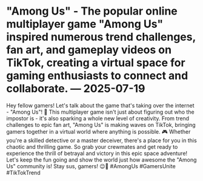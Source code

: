 # "Among Us" - The popular online multiplayer game "Among Us" inspired numerous trend challenges, fan art, and gameplay videos on TikTok, creating a virtual space for gaming enthusiasts to connect and collaborate. — 2025-07-19

Hey fellow gamers! Let's talk about the game that's taking over the internet - "Among Us"! 🚀 This multiplayer game isn't just about figuring out who the impostor is - it's also sparking a whole new level of creativity. From trend challenges to epic fan art, "Among Us" is making waves on TikTok, bringing gamers together in a virtual world where anything is possible. 🎮 Whether you're a skilled detective or a master deceiver, there's a place for you in this chaotic and thrilling game. So grab your crewmates and get ready to experience the thrill of betrayal and victory in this epic space adventure! Let's keep the fun going and show the world just how awesome the "Among Us" community is! Stay sus, gamers! 😉🌌 #AmongUs #GamersUnite #TikTokTrend